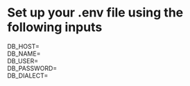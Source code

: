 # Set up your .env file using the following inputs

DB_HOST=     		
DB_NAME= 	
DB_USER=          		
DB_PASSWORD=                           
DB_DIALECT=

